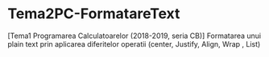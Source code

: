 # Tema2PC-FormatareText
[Tema1 Programarea Calculatoarelor (2018-2019, seria CB)] Formatarea unui plain text prin aplicarea diferitelor operatii (center, Justify, Align, Wrap , List)
